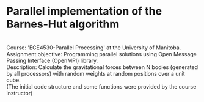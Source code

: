 # Parallel implementation of the Barnes-Hut algorithm

<br />Course: 'ECE4530-Parallel Processing' at the University of Manitoba.
<br />Assignment objective: Programming parallel solutions using Open Message Passing Interface (OpenMPI) library.
<br />Description: Calculate the gravitational forces between N bodies (generated by all processors) with random weights at random positions over a unit cube.
<br />		(The initial code structure and some functions were provided by the course instructor)
